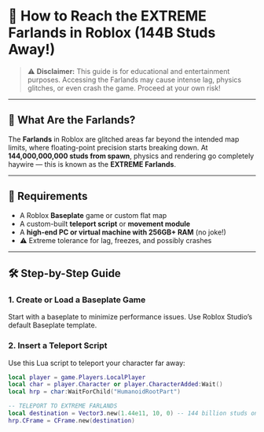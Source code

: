 # 🌌 How to Reach the EXTREME Farlands in Roblox (144B Studs Away!)

> ⚠️ **Disclaimer:** This guide is for educational and entertainment purposes. Accessing the Farlands may cause intense lag, physics glitches, or even crash the game. Proceed at your own risk!

---

## 🧭 What Are the Farlands?

The **Farlands** in Roblox are glitched areas far beyond the intended map limits, where floating-point precision starts breaking down. At **144,000,000,000 studs from spawn**, physics and rendering go completely haywire — this is known as the **EXTREME Farlands**.

---

## 🔧 Requirements

- A Roblox **Baseplate** game or custom flat map  
- A custom-built **teleport script** or **movement module**  
- A **high-end PC or virtual machine with 256GB+ RAM** (no joke!)
- ⚠️ Extreme tolerance for lag, freezes, and possibly crashes

---

## 🛠️ Step-by-Step Guide

### 1. **Create or Load a Baseplate Game**
Start with a baseplate to minimize performance issues. Use Roblox Studio’s default Baseplate template.

### 2. **Insert a Teleport Script**

Use this Lua script to teleport your character far away:

```lua
local player = game.Players.LocalPlayer
local char = player.Character or player.CharacterAdded:Wait()
local hrp = char:WaitForChild("HumanoidRootPart")

-- TELEPORT TO EXTREME FARLANDS
local destination = Vector3.new(1.44e11, 10, 0) -- 144 billion studs on the X axis
hrp.CFrame = CFrame.new(destination)
